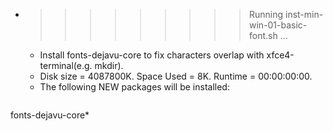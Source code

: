 * >>>>>>>>> Running inst-min-win-01-basic-font.sh ...
  * Install fonts-dejavu-core to fix characters overlap with xfce4-terminal(e.g. mkdir).
  * Disk size = 4087800K. Space Used = 8K. Runtime = 00:00:00:00.
  * The following NEW packages will be installed:
  ```bash
fonts-dejavu-core*
  ```
